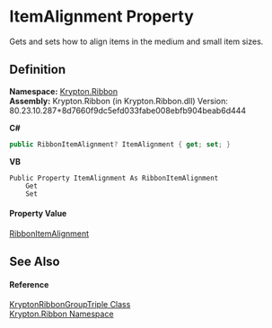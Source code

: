 # ItemAlignment Property


Gets and sets how to align items in the medium and small item sizes.



## Definition
**Namespace:** <a href="1e9bc734-cff9-e9b8-f013-94cdac669794.md">Krypton.Ribbon</a>  
**Assembly:** Krypton.Ribbon (in Krypton.Ribbon.dll) Version: 80.23.10.287+8d7660f9dc5efd033fabe008ebfb904beab6d444

**C#**
``` C#
public RibbonItemAlignment? ItemAlignment { get; set; }
```
**VB**
``` VB
Public Property ItemAlignment As RibbonItemAlignment
	Get
	Set
```



#### Property Value
<a href="4107c46b-4558-7ded-fa99-9b61580c356d.md">RibbonItemAlignment</a>

## See Also


#### Reference
<a href="60d0d94b-667a-95aa-d8f7-eae4b37e211b.md">KryptonRibbonGroupTriple Class</a>  
<a href="1e9bc734-cff9-e9b8-f013-94cdac669794.md">Krypton.Ribbon Namespace</a>  
